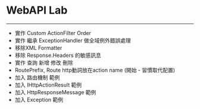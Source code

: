 ﻿# WebAPI Lab
----------
- 實作 Custom ActionFilter Order
- 實作 繼承 ExceptionHandler 做全域例外錯誤處理
- 移除XML Formatter
- 移除 Response.Headers 的敏感訊息
- 實作 查詢 新增 修改 刪除 
- RoutePrefix, Route http動詞放在action name (開始 - 習慣取代配置)
- 加入 路由機制 範例
- 加入 IHttpActionResult 範例
- 加入 HttpResponseMessage 範例
- 加入 Exception 範例

